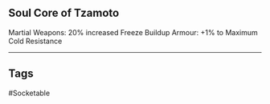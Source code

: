 ## Soul Core of Tzamoto
Martial Weapons: 20% increased Freeze Buildup
Armour: +1% to Maximum Cold Resistance

---
## Tags
#Socketable
